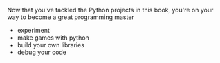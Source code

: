 Now that you've tackled the Python projects in this book, you're on your way to become a great programming master

- experiment
- make games with python
- build your own libraries
- debug your code
